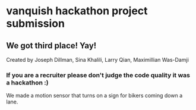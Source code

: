 # vanquish hackathon project submission
## We got third place! Yay!

Created by Joseph Dillman, Sina Khalili, Larry Qian,  Maximillian Was-Damji

### If you are a recruiter please don't judge the code  quality it was a hackathon :)

We made a motion sensor that turns on a sign for bikers coming down a lane.
